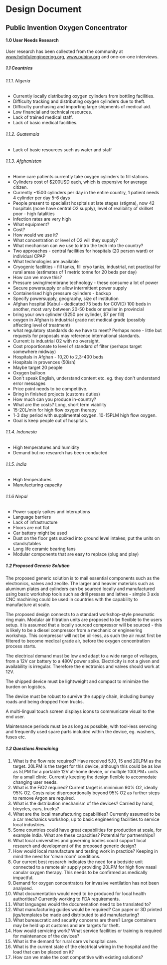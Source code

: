 # Design Document
## Public Invention Oxygen Concentrator


#### 1.0 User Needs Research

User research has been collected from the community at www.helpfulengineering.org, www.pubinv.org and one-on-one interviews.

##### 1.1 Countries

###### 1.1.1. Nigeria

- Currently locally distributing oxygen cylinders from bottling facilities.
- Difficulty tracking and distributing oxygen cylinders due to theft.
- Difficulty purchasing and importing large shipments of medical aid.
- Low financial and technical resources.
- Lack of trained medical staff.
- Lack of basic medical facilities.

###### 1.1.2. Guatemala
- Lack of basic resources such as water and staff

###### 1.1.3. Afghanistan
- Home care patients currently take oxygen cylinders to fill stations.
- Cylinders cost of $200USD each, which is expensive for average citizen.
- Currently ~1500 cylinders per day in the entire country, 1 patient needs 4 cylinder per day 5-6 days
- People present to specialist hospitals at late stages (stigma), now 42 hospitals (none have central O2 supply), level of realibility of skillset poor - high fatalities
- Infection rates are very high
- What equipment?
- Cost?
- How would we use it?
- What concentration or level of O2 will they supply?
- What mechanism can we use to intro the tech into the country?
- Two approaches - central facilities for hospitals (20 person ward) or individual CPAP
- What technologies are available
- Cryogenic facilities - fill tanks, fill cryo tanks, industrial, not practical for rural areas
(estimates of 1 metric tonne for 20 beds per day)
- How can we move this?
- Pressure swing/membrane technology - these consume a lot of power
- Secure powersupply or allow intermittent power supply
- Containerised high pressure cylinders - backup
- Specify powersupply, geography, size of institution
- Afghan hospital (Kabul - dedicated 75 beds for COVID) 100 beds in another, most vary between 20-50 beds or smaller in provincial
- bring your own cylinder ($250 per cylinder, $7 per fill)
- oxygen in Afghan is industrial grade not medical grade (possibly affecting level of treatment)
- what regulatory standards do we have to meet? Perhaps none - little but requests for proposals may reference international standards.
- Current: is industrial O2 with no oversight.
- Cost proportionate to level of standard of filter (perhaps target somewhere midway)
- Hospitals in Afghan - 10,20 to 2,3-400 beds
- Hospitals in provences (50ish)
- Maybe target 20 people
- Oxygen balloon
- Don't speak English, understand content etc. eg. they don't understand error messages
- Price point needs to be competitive.
- Bring in finished projects (customs duties)
- How much can you produce in-country?
- What are the costs? Long, short term viability
- 15-20L/min for high flow oxygen therapy
- 1-3 day period with supplimental oxygen. 10-15PLM high flow oxygen.
- Goal is keep people out of hospitals.

###### 1.1.4. Indonesia
- High temperatures and humidity
- Demand but no research has been conducted

###### 1.1.5. India
- High temperatures
- Manufacturing capacity

###### 1.1.6 Nepal
- Power supply spikes and interuptions
- Language barriers
- Lack of infrastructure
- Floors are not flat
- Car battery might be used
- Dust on the floor gets sucked into ground level intakes; put the units on stands/tables
- Long life ceramic bearing fans
- Modular components that are easy to replace (plug and play)

##### 1.2 Proposed Generic Solution

The proposed generic solution is to mail essential components such as the electronics, valves and zeolite. The larger and heavier materials such as aluminum plates and cylinders can be sourced locally and manufactured using basic workshop tools such as drill presses and lathes - simple 3 axis CNC machining could be used in countries with the capability to manufacture at scale.

The proposed design connects to a standard workshop-style pneumatic ring main. Modular air filtration units are proposed to be flexible to the users setup. it is assumed that a locally sourced compressor will be sourced - this is likely to be a diesel compressor from a mechanic or engineering workshop. This compressor will not be oil-less, as such the air must first be filtered to become medical grade air, before the oxygen concentration process starts.

The electrical demand must be low and adapt to a wide range of voltages, from a 12V car battery to a 480V power spike. Electricity is not a given and availability is irregular. Therefore the electronics and valves should work at 12V.

The shipped device must be lightweight and compact to minimize the burden on logistics.

The device must be robust to survive the supply chain, including bumpy roads and being dropped from trucks.

A multi-lingual touch screen displays icons to communicate visual to the end user.

Maintenance periods must be as long as possible, with tool-less servcing and frequently used spare parts included within the device, eg. washers, fuses etc.

##### 1.2 Questions Remaining

1. What is the flow rate required? Have received 5,10, 15 and 20LPM as the target. 20LPM is the target for this device, although this could be as low as 5LPM for a portable 12V at-home device, or multiple 100LPM+ units for a small clinic. Currently keeping the design flexible to accomodate changing user needs.
2. What is the FiO2 required? Current target is minimium 90% O2, ideally 95% O2. Costs raise disproportionally beyond 95% O2 as further steps to remove Argon are required.
3. What is the distribution mechanism of the devices? Carried by hand, bicycles, cars, trucks?
4. What are the local manufacturing capabilities? Currently assumed to be a car mechanics workshop, up to basic engineering facilities to service local industries.
5. Some countries could have great capabilities for production at scale, for example India. What are these capacities? Potential for partnerships?
6. What local universities and governing bodies could support local research and development of the proposed generic design?
7. How would local manufacture and testing work in practice? Keeping in mind the need for 'clean room' conditions.
8. Our current best research indicates the need for a bedside unit connected to a remote air supply providing 20LPM for high flow nasal canular oxygen therapy. This needs to be confirmed as medically impactful.
9. Demand for oxygen concentrators for invasive ventilation has not been analysed.
10. What documentation would need to be produced for local health authorities? Currently working to FDA requirements.
11. What languages would the documenation need to be translated to?
12. What manufacturing guides would be required? Can paper or 3D printed jigs/templates be made and distributed to aid manufacturing?
13. What bureaucratic and security concerns are there? Large containers may be held up at customs and are targets for theft.
14. How would servicing work? What service facilities or training is required for maintenance of the devices?
15. What is the demand for rural care vs hospital care.
16. What is the current state of the electrical wiring in the hospital and the load that can be placed on it?
17. How can we make the cost competitive with existing solutions?
